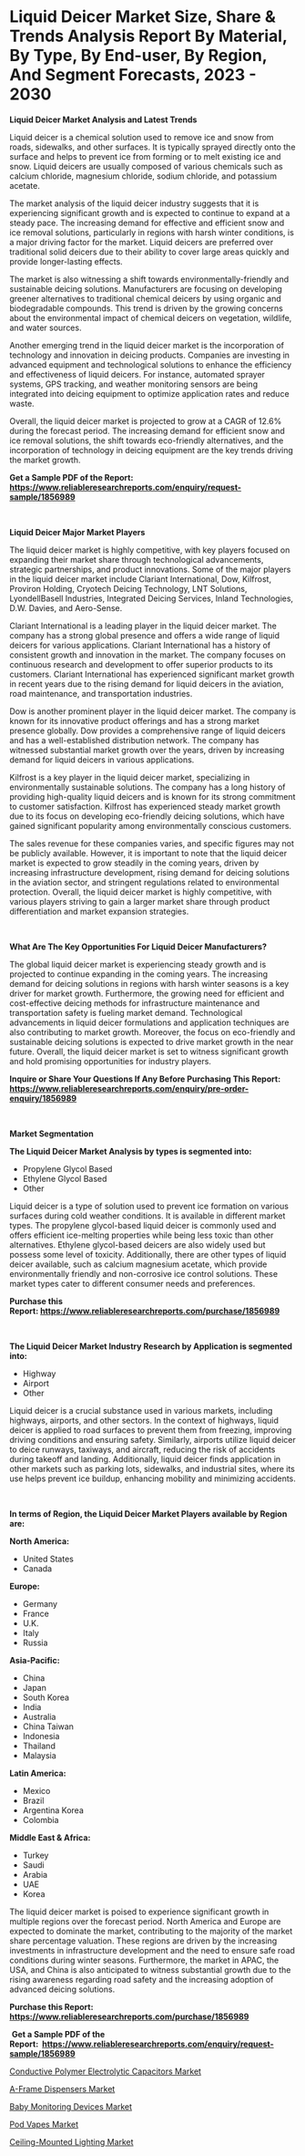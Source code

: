<p><h1>Liquid Deicer Market Size, Share & Trends Analysis Report By Material, By Type, By End-user, By Region, And Segment Forecasts, 2023 - 2030</h1></p><p><strong>Liquid Deicer Market Analysis and Latest Trends</strong></p>
<p><p>Liquid deicer is a chemical solution used to remove ice and snow from roads, sidewalks, and other surfaces. It is typically sprayed directly onto the surface and helps to prevent ice from forming or to melt existing ice and snow. Liquid deicers are usually composed of various chemicals such as calcium chloride, magnesium chloride, sodium chloride, and potassium acetate.</p><p>The market analysis of the liquid deicer industry suggests that it is experiencing significant growth and is expected to continue to expand at a steady pace. The increasing demand for effective and efficient snow and ice removal solutions, particularly in regions with harsh winter conditions, is a major driving factor for the market. Liquid deicers are preferred over traditional solid deicers due to their ability to cover large areas quickly and provide longer-lasting effects.</p><p>The market is also witnessing a shift towards environmentally-friendly and sustainable deicing solutions. Manufacturers are focusing on developing greener alternatives to traditional chemical deicers by using organic and biodegradable compounds. This trend is driven by the growing concerns about the environmental impact of chemical deicers on vegetation, wildlife, and water sources.</p><p>Another emerging trend in the liquid deicer market is the incorporation of technology and innovation in deicing products. Companies are investing in advanced equipment and technological solutions to enhance the efficiency and effectiveness of liquid deicers. For instance, automated sprayer systems, GPS tracking, and weather monitoring sensors are being integrated into deicing equipment to optimize application rates and reduce waste.</p><p>Overall, the liquid deicer market is projected to grow at a CAGR of 12.6% during the forecast period. The increasing demand for efficient snow and ice removal solutions, the shift towards eco-friendly alternatives, and the incorporation of technology in deicing equipment are the key trends driving the market growth.</p></p>
<p><strong>Get a Sample PDF of the Report:&nbsp; <a href="https://www.reliableresearchreports.com/enquiry/request-sample/1856989">https://www.reliableresearchreports.com/enquiry/request-sample/1856989</a></strong></p>
<p>&nbsp;</p>
<p><strong>Liquid Deicer Major Market Players</strong></p>
<p><p>The liquid deicer market is highly competitive, with key players focused on expanding their market share through technological advancements, strategic partnerships, and product innovations. Some of the major players in the liquid deicer market include Clariant International, Dow, Kilfrost, Proviron Holding, Cryotech Deicing Technology, LNT Solutions, LyondellBasell Industries, Integrated Deicing Services, Inland Technologies, D.W. Davies, and Aero-Sense.</p><p>Clariant International is a leading player in the liquid deicer market. The company has a strong global presence and offers a wide range of liquid deicers for various applications. Clariant International has a history of consistent growth and innovation in the market. The company focuses on continuous research and development to offer superior products to its customers. Clariant International has experienced significant market growth in recent years due to the rising demand for liquid deicers in the aviation, road maintenance, and transportation industries.</p><p>Dow is another prominent player in the liquid deicer market. The company is known for its innovative product offerings and has a strong market presence globally. Dow provides a comprehensive range of liquid deicers and has a well-established distribution network. The company has witnessed substantial market growth over the years, driven by increasing demand for liquid deicers in various applications.</p><p>Kilfrost is a key player in the liquid deicer market, specializing in environmentally sustainable solutions. The company has a long history of providing high-quality liquid deicers and is known for its strong commitment to customer satisfaction. Kilfrost has experienced steady market growth due to its focus on developing eco-friendly deicing solutions, which have gained significant popularity among environmentally conscious customers.</p><p>The sales revenue for these companies varies, and specific figures may not be publicly available. However, it is important to note that the liquid deicer market is expected to grow steadily in the coming years, driven by increasing infrastructure development, rising demand for deicing solutions in the aviation sector, and stringent regulations related to environmental protection. Overall, the liquid deicer market is highly competitive, with various players striving to gain a larger market share through product differentiation and market expansion strategies.</p></p>
<p>&nbsp;</p>
<p><strong>What Are The Key Opportunities For Liquid Deicer Manufacturers?</strong></p>
<p><p>The global liquid deicer market is experiencing steady growth and is projected to continue expanding in the coming years. The increasing demand for deicing solutions in regions with harsh winter seasons is a key driver for market growth. Furthermore, the growing need for efficient and cost-effective deicing methods for infrastructure maintenance and transportation safety is fueling market demand. Technological advancements in liquid deicer formulations and application techniques are also contributing to market growth. Moreover, the focus on eco-friendly and sustainable deicing solutions is expected to drive market growth in the near future. Overall, the liquid deicer market is set to witness significant growth and hold promising opportunities for industry players.</p></p>
<p><strong>Inquire or Share Your Questions If Any Before Purchasing This Report: <a href="https://www.reliableresearchreports.com/enquiry/pre-order-enquiry/1856989">https://www.reliableresearchreports.com/enquiry/pre-order-enquiry/1856989</a></strong></p>
<p>&nbsp;</p>
<p><strong>Market Segmentation</strong></p>
<p><strong>The Liquid Deicer Market Analysis by types is segmented into:</strong></p>
<p><ul><li>Propylene Glycol Based</li><li>Ethylene Glycol Based</li><li>Other</li></ul></p>
<p><p>Liquid deicer is a type of solution used to prevent ice formation on various surfaces during cold weather conditions. It is available in different market types. The propylene glycol-based liquid deicer is commonly used and offers efficient ice-melting properties while being less toxic than other alternatives. Ethylene glycol-based deicers are also widely used but possess some level of toxicity. Additionally, there are other types of liquid deicer available, such as calcium magnesium acetate, which provide environmentally friendly and non-corrosive ice control solutions. These market types cater to different consumer needs and preferences.</p></p>
<p><strong>Purchase this Report:&nbsp;<a href="https://www.reliableresearchreports.com/purchase/1856989">https://www.reliableresearchreports.com/purchase/1856989</a></strong></p>
<p>&nbsp;</p>
<p><strong>The Liquid Deicer Market Industry Research by Application is segmented into:</strong></p>
<p><ul><li>Highway</li><li>Airport</li><li>Other</li></ul></p>
<p><p>Liquid deicer is a crucial substance used in various markets, including highways, airports, and other sectors. In the context of highways, liquid deicer is applied to road surfaces to prevent them from freezing, improving driving conditions and ensuring safety. Similarly, airports utilize liquid deicer to deice runways, taxiways, and aircraft, reducing the risk of accidents during takeoff and landing. Additionally, liquid deicer finds application in other markets such as parking lots, sidewalks, and industrial sites, where its use helps prevent ice buildup, enhancing mobility and minimizing accidents.</p></p>
<p>&nbsp;</p>
<p><strong>In terms of Region, the Liquid Deicer Market Players available by Region are:</strong></p>
<p>
    <p> <strong> North America: </strong>
        <ul>
            <li>United States</li>
            <li>Canada</li>
        </ul>
        </p> 
    <p> <strong> Europe: </strong>
        <ul>
            <li>Germany</li>
            <li>France</li>
            <li>U.K.</li>
            <li>Italy</li>
            <li>Russia</li>
        </ul>
        </p> 
    <p> <strong> Asia-Pacific: </strong>
        <ul>
            <li>China</li>
            <li>Japan</li>
            <li>South Korea</li>
            <li>India</li>
            <li>Australia</li>
            <li>China Taiwan</li>
            <li>Indonesia</li>
            <li>Thailand</li>
            <li>Malaysia</li>
        </ul>
        </p> 
    <p> <strong> Latin America: </strong>
        <ul>
            <li>Mexico</li>
            <li>Brazil</li>
            <li>Argentina Korea</li>
            <li>Colombia</li>
        </ul>
        </p> 
    <p> <strong> Middle East & Africa: </strong>
        <ul>
            <li>Turkey</li>
            <li>Saudi</li>
            <li>Arabia</li>
            <li>UAE</li>
            <li>Korea</li>
        </ul>
    </p>
    </p>
<p><p>The liquid deicer market is poised to experience significant growth in multiple regions over the forecast period. North America and Europe are expected to dominate the market, contributing to the majority of the market share percentage valuation. These regions are driven by the increasing investments in infrastructure development and the need to ensure safe road conditions during winter seasons. Furthermore, the market in APAC, the USA, and China is also anticipated to witness substantial growth due to the rising awareness regarding road safety and the increasing adoption of advanced deicing solutions.</p></p>
<p><strong>Purchase this Report: <a href="https://www.reliableresearchreports.com/purchase/1856989">https://www.reliableresearchreports.com/purchase/1856989</a></strong></p>
<p>&nbsp;<strong>Get a Sample PDF of the Report:&nbsp;&nbsp;<a href="https://www.reliableresearchreports.com/enquiry/request-sample/1856989">https://www.reliableresearchreports.com/enquiry/request-sample/1856989</a></strong></p>
<p><strong></strong></p>
<p><p><a href="https://medium.com/@soledadhane827/conductive-polymer-electrolytic-capacitors-market-outlook-industry-overview-and-forecast-2023-to-5c5d4b09c912">Conductive Polymer Electrolytic Capacitors Market</a></p><p><a href="https://medium.com/@jensenklein/a-frame-dispensers-market-competitive-analysis-market-trends-and-forecast-to-2030-6f2f5ac79127">A-Frame Dispensers Market</a></p><p><a href="https://medium.com/@soledadroob625/decoding-baby-monitoring-devices-market-metrics-market-share-trends-and-growth-patterns-9f8dd328cc11">Baby Monitoring Devices Market</a></p><p><a href="https://medium.com/@adityalohrp23/pod-vapes-nbsp-market-focuses-on-market-share-size-and-projected-forecast-till-2030-4b7957e25897">Pod Vapes Market</a></p><p><a href="https://medium.com/@rameshramurp23/ceiling-mounted-lighting-market-insights-into-market-cagr-market-trends-and-growth-strategies-15252c812e0e">Ceiling-Mounted Lighting Market</a></p></p>